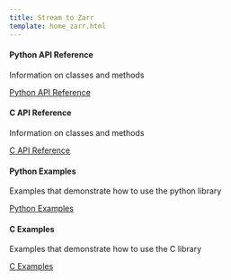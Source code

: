 ```yaml
---
title: Stream to Zarr
template: home_zarr.html
---
```


<div class="cards">
    <div class="card">
        <h4>Python API Reference</h4>
        <p>Information on classes and methods</p>
        <a href="zarr_api" class="button">Python API Reference</a>
    </div>
    <div class="card">
        <h4>C API Reference</h4>
        <p>Information on classes and methods</p>
        <a href="c_api" class="button">C API Reference</a>
    </div>
    <div class="card">
        <h4>Python Examples</h4>
        <p>Examples that demonstrate how to use the python library</p>
        <a href="https://github.com/acquire-project/acquire-zarr/tree/main/examples/python" class="button">Python Examples</a>
    </div>
    <div class="card">
        <h4>C Examples</h4>
        <p>Examples that demonstrate how to use the C library</p>
        <a href="https://github.com/acquire-project/acquire-zarr/tree/main/examples/python" class="button">C Examples</a>
    </div>
</div>

